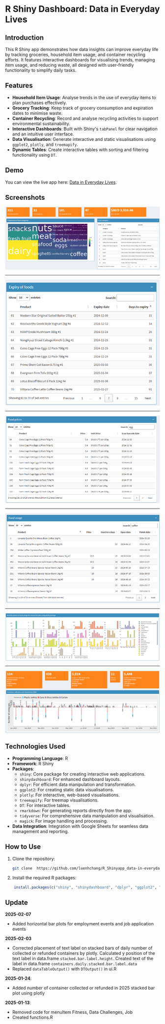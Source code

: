 # R Shiny Dashboard: Data in Everyday Lives

## Introduction
This R Shiny app demonstrates how data insights can improve everyday life by tracking groceries, household item usage, and container recycling efforts. It features interactive dashboards for visualising trends, managing item usage, and reducing waste, all designed with user-friendly functionality to simplify daily tasks.

## Features

- **Household Item Usage**: Analyse trends in the use of everyday items to plan purchases effectively.
- **Grocery Tracking**: Keep track of grocery consumption and expiration dates to minimise waste.
- **Container Recycling**: Record and analyse recycling activities to support environmental sustainability.
- **Interactive Dashboards**: Built with Shiny's `tabPanel` for clear navigation and an intuitive user interface.
- **Data Visualisation**: Generate interactive and static visualisations using `ggplot2`, `plotly`, and `treemapify`.
- **Dynamic Tables**: Create interactive tables with sorting and filtering functionality using `DT`.

## Demo
You can view the live app here: [Data in Everyday Lives](https://luenhchang.shinyapps.io/data-in-everyday-lives/).

## Screenshots

![Food_treemap-food-categories_table-category](webapp-printscreens/Food_treemap-food-categories_table-category.png)

---

![Table_Expiry of foods](webapp-printscreens/Food_table_Expiry-of-foods.png)

---

![Table Food prices](webapp-printscreens/Food_table_Food-prices.png)

---

![Table Food usage](webapp-printscreens/Food_table_Food-usage.png)

---

![Barplots Monthly spend on food categories](webapp-printscreens/Food_barplots_Monthly-spend-on-food-categories-interactive-plot-using-plotly-package.png)

---

![Stacked barplot Container collection and refund since 2024](webapp-printscreens/Recycling_stacked-barplot_Container-collection-and-refund-since-2024.png)

## Technologies Used

- **Programming Language**: R  
- **Framework**: R Shiny  
- **Packages**:  
  - `shiny`: Core package for creating interactive web applications.  
  - `shinydashboard`: For enhanced dashboard layouts.  
  - `dplyr`: For efficient data manipulation and transformation.  
  - `ggplot2`: For creating static data visualisations.  
  - `plotly`: For interactive, web-based visualisations.  
  - `treemapify`: For treemap visualisations.  
  - `DT`: For interactive tables.  
  - `rmarkdown`: For generating reports directly from the app.  
  - `tidyverse`: For comprehensive data manipulation and visualisation.  
  - `magick`: For image handling and processing.  
- **Data Integration**: Integration with Google Sheets for seamless data management and reporting.

## How to Use

1. Clone the repository:  
   ```bash
   git clone  https://github.com/luenhchang/R_Shinyapp_data-in-everyday-lives.git
   ```

2. Install the required R packages:
```r
	install.packages(c("shiny", "shinydashboard", "dplyr", "ggplot2", "plotly", "treemapify", "DT", "rmarkdown", "tidyverse", "magick"))
```

## Update
**2025-02-07** 
* Added horizontal bar plots for employment events and job application events

**2025-02-03**
* Corrected placement of text label on stacked bars of daily number of collected or refunded containers by plotly. Calculated y position of the text label in data.frame `stacked.bar.label.height`. Created text of the label in data.frame `containers.daily.stacked.bar.label.data`  
* Replaced `dataTableOutput()` with `DTOutput()` in ui.R

**2025-01-24**:
* Added number of container collected or refunded in 2025 stacked bar plot using plotly

**2025-01-13**:
* Removed code for menuItem Fitness, Data Challenges, Job
* Created functions.R


